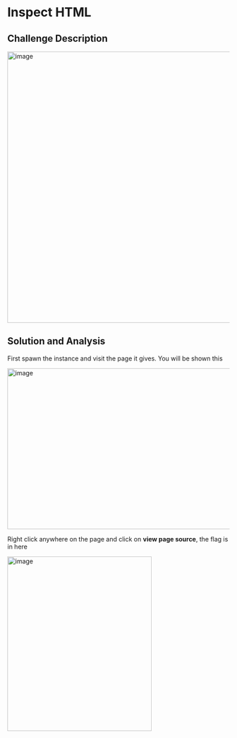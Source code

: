 # Inspect HTML 

## Challenge Description 

<img width="779" height="614" alt="image" src="https://github.com/user-attachments/assets/3970a918-4a15-480a-bbbb-dcf48ab19854" />

## Solution and Analysis 

First spawn the instance and visit the page it gives. You will be shown this 

<img width="1595" height="364" alt="image" src="https://github.com/user-attachments/assets/42daeb74-cb58-4cc0-8f9f-4505065ee262" />

Right click anywhere on the page and click on **view page source**, the flag is in here 

<img width="327" height="395" alt="image" src="https://github.com/user-attachments/assets/e3150a14-3228-414e-9bf2-0df35d37945c" />
